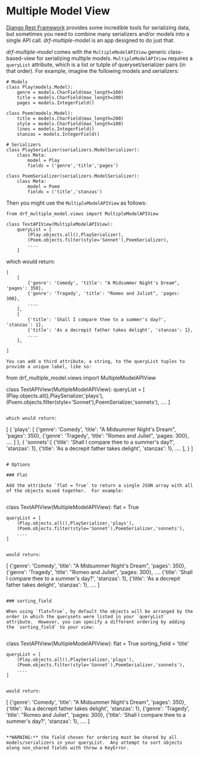 # Multiple Model View

[Django Rest Framework](https://github.com/tomchristie/django-rest-framework) provides some incredible tools for serializing data, but sometimes you need to combine many serializers and/or models into a single API call.  *drf-multiple-model* is an app designed to do just that.

*drf-multiple-model* comes with the `MultipleModelAPIView` generic class-based-view for serializing multiple models.  `MultipleModelAPIView` requires a `queryList` attribute, which is a list or tutple of queryset/serializer pairs (in that order).  For example, imagine the following models and serializers:

```
# Models
class Play(models.Model):
    genre = models.CharField(max_length=100)
    title = models.CharField(max_length=200)
    pages = models.IntegerField()

class Poem(models.Model):
    title = models.CharField(max_length=200)
    style = models.CharField(max_length=100)
    lines = models.IntegerField()
    stanzas = models.IntegerField()

# Serializers
class PlaySerializer(serializers.ModelSerializer):
    class Meta:
        model = Play
        fields = ('genre','title','pages')

class PoemSerializer(serializers.ModelSerializer):
    class Meta:
        model = Poem
        fields = ('title','stanzas')
```

Then you might use the `MultipleModelAPIView` as follows:


```
from drf_multiple_model.views import MultipleModelAPIView

class TextAPIView(MultipleModelAPIView):
    queryList = [
        (Play.objects.all(),PlaySerializer),
        (Poem.objects.filter(style='Sonnet'),PoemSerializer),
        ....
    ]
```

which would return:

```
[
    [
        {'genre': 'Comedy', 'title': "A Midsummer Night's Dream", 'pages': 350},
        {'genre': 'Tragedy', 'title': "Romeo and Juliet", 'pages: 300},
        ....
    ],
    [
        {'title': 'Shall I compare thee to a summer's day?', 'stanzas': 1},
        {'title': 'As a decrepit father takes delight', 'stanzas': 1},
        ....
    ],

]

You can add a third attribute, a string, to the queryList tuples to provide a unique label, like so:

```
from drf_multiple_model.views import MultipleModelAPIView

class TextAPIView(MultipleModelAPIView):
    queryList = [
        (Play.objects.all(),PlaySerializer,'plays'),
        (Poem.objects.filter(style='Sonnet'),PoemSerializer,'sonnets'),
        ....
    ]
```

which would return:

```
[
    {
        'plays': [
            {'genre': 'Comedy', 'title': "A Midsummer Night's Dream", 'pages': 350},
            {'genre': 'Tragedy', 'title': "Romeo and Juliet", 'pages: 300},
            ....
        ]
    },
    {
        'sonnets':[
            {'title': 'Shall I compare thee to a summer's day?', 'stanzas': 1},
            {'title': 'As a decrepit father takes delight', 'stanzas': 1},
            ....
        ],
    }
]
```

# Options

### Flat

Add the attribute `flat = True` to return a single JSON array with all of the objects mixed together.  For example:


```
class TextAPIView(MultipleModelAPIView):
    flat = True

    queryList = [
        (Play.objects.all(),PlaySerializer,'plays'),
        (Poem.objects.filter(style='Sonnet'),PoemSerializer,'sonnets'),
        ....
    ]
```

would return:

```
[
    {'genre': 'Comedy', 'title': "A Midsummer Night's Dream", 'pages': 350},
    {'genre': 'Tragedy', 'title': "Romeo and Juliet", 'pages: 300},
    ....
    {'title': 'Shall I compare thee to a summer's day?', 'stanzas': 1},
    {'title': 'As a decrepit father takes delight', 'stanzas': 1},
    ....
]
```

### sorting_field

When using `flat=True`, by default the objects will be arranged by the order in which the querysets were listed in your `queryList` attribute.  However, you can specify a different ordering by adding the `sorting_field` to your view:


```
class TextAPIView(MultipleModelAPIView):
    flat = True
    sorting_field = 'title'

    queryList = [
        (Play.objects.all(),PlaySerializer,'plays'),
        (Poem.objects.filter(style='Sonnet'),PoemSerializer,'sonnets'),
        ....
    ]
```

would return:

```
[
    {'genre': 'Comedy', 'title': "A Midsummer Night's Dream", 'pages': 350},
    {'title': 'As a decrepit father takes delight', 'stanzas': 1},
    {'genre': 'Tragedy', 'title': "Romeo and Juliet", 'pages: 300},
    {'title': 'Shall I compare thee to a summer's day?', 'stanzas': 1},
    ....
]
```

**WARNING:** the field chosen for ordering must be shared by all models/serializers in your queryList.  Any attempt to sort objects along non_shared fields with throw a KeyError.